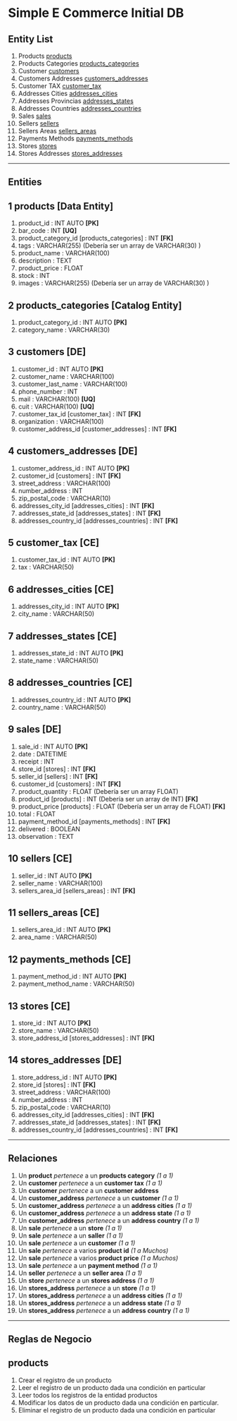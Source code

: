 # Simple E Commerce Initial DB

## Entity List

1. Products [products](#1-products-data-entity)
1. Products Categories [products_categories](#2-products_categories-catalog-entity)
1. Customer [customers](#3-customers-de)
1. Customers Addresses [customers_addresses](#4-customers_addresses-de)
1. Customer TAX [customer_tax](#5-customer_tax-ce)
1. Addresses Cities [addresses_cities](#6-addresses_cities-ce)
1. Addresses Provincias [addresses_states](#7-addresses_states-ce)
1. Addresses Countries [addresses_countries](#8-addresses_countries-ce)
1. Sales [sales](#9-sales-de)
1. Sellers [sellers](#10-sellers-ce)
1. Sellers Areas [sellers_areas](#11-sellers_areas-ce)
1. Payments Methods [payments_methods](#12-payments_methods-ce)
1. Stores [stores](#13-stores-ce)
1. Stores Addresses [stores_addresses](#14-stores_addresses-de)

---

## Entities

## 1 products **[Data Entity]**

1. product_id : INT AUTO **[PK]**
1. bar_code : INT **[UQ]**
1. product_category_id [products_categories] : INT **[FK]**
1. tags : VARCHAR(255) (Debería ser un array de VARCHAR(30) )
1. product_name : VARCHAR(100)
1. description : TEXT
1. product_price : FLOAT
1. stock : INT
1. images : VARCHAR(255) (Debería ser un array de VARCHAR(30) )

## 2 products_categories **[Catalog Entity]**

1. product_category_id : INT AUTO **[PK]**
1. category_name : VARCHAR(30)

## 3 customers **[DE]**

1. customer_id : INT AUTO **[PK]**
1. customer_name : VARCHAR(100)
1. customer_last_name : VARCHAR(100)
1. phone_number : INT
1. mail : VARCHAR(100) **[UQ]**
1. cuit : VARCHAR(100) **[UQ]**
1. customer_tax_id [customer_tax] : INT **[FK]**
1. organization : VARCHAR(100)
1. customer_address_id [customer_addresses] : INT **[FK]**

## 4 customers_addresses **[DE]**

1. customer_address_id : INT AUTO **[PK]**
1. customer_id [customers] : INT **[FK]**
1. street_address : VARCHAR(100)
1. number_address : INT
1. zip_postal_code : VARCHAR(10)
1. addresses_city_id [addresses_cities] : INT **[FK]**
1. addresses_state_id [addresses_states] : INT **[FK]**
1. addresses_country_id [addresses_countries] : INT **[FK]**

## 5 customer_tax **[CE]**

1. customer_tax_id : INT AUTO **[PK]**
1. tax : VARCHAR(50)

## 6 addresses_cities **[CE]**

1. addresses_city_id : INT AUTO **[PK]**
1. city_name : VARCHAR(50)

## 7 addresses_states **[CE]**

1. addresses_state_id : INT AUTO **[PK]**
1. state_name : VARCHAR(50)

## 8 addresses_countries **[CE]**

1. addresses_country_id : INT AUTO **[PK]**
1. country_name : VARCHAR(50)

## 9 sales **[DE]**

1. sale_id : INT AUTO **[PK]**
1. date : DATETIME
1. receipt : INT
1. store_id [stores] : INT **[FK]**
1. seller_id [sellers] : INT **[FK]**
1. customer_id [customers] : INT **[FK]**
1. product_quantity : FLOAT (Debería ser un array FLOAT)
1. product_id [products] : INT (Debería ser un array de INT) **[FK]**
1. product_price [products] : FLOAT (Debería ser un array de FLOAT) **[FK]**
1. total : FLOAT
1. payment_method_id [payments_methods] : INT **[FK]**
1. delivered : BOOLEAN
1. observation : TEXT

## 10 sellers **[CE]**

1. seller_id : INT AUTO **[PK]**
1. seller_name : VARCHAR(100)
1. sellers_area_id [sellers_areas] : INT **[FK]**

## 11 sellers_areas **[CE]**

1. sellers_area_id : INT AUTO **[PK]**
1. area_name : VARCHAR(50)

## 12 payments_methods **[CE]**

1. payment_method_id : INT AUTO **[PK]**
1. payment_method_name : VARCHAR(50)

## 13 stores **[CE]**

1. store_id : INT AUTO **[PK]**
1. store_name : VARCHAR(50)
1. store_address_id [stores_addresses] : INT **[FK]**

## 14 stores_addresses **[DE]**

1. store_address_id : INT AUTO **[PK]**
1. store_id [stores] : INT **[FK]**
1. street_address : VARCHAR(100)
1. number_address : INT
1. zip_postal_code : VARCHAR(10)
1. addresses_city_id [addresses_cities] : INT **[FK]**
1. addresses_state_id [addresses_states] : INT **[FK]**
1. addresses_country_id [addresses_countries] : INT **[FK]**

---

## Relaciones

1. Un **product** _pertenece_ a un **products category** _(1 a 1)_
1. Un **customer** _pertenece_ a un **customer tax** _(1 a 1)_
1. Un **customer** _pertenece_ a un **customer address**
1. Un **customer_address** _pertenece_ a un **customer** _(1 a 1)_
1. Un **customer_address** _pertenece_ a un **address cities** _(1 a 1)_
1. Un **customer_address** _pertenece_ a un **address state** _(1 a 1)_
1. Un **customer_address** _pertenece_ a un **address country** _(1 a 1)_
1. Un **sale** _pertenece_ a un **store** _(1 a 1)_
1. Un **sale** _pertenece_ a un **saller** _(1 a 1)_
1. Un **sale** _pertenece_ a un **customer** _(1 a 1)_
1. Un **sale** _pertenece_ a varios **product id** _(1 a Muchos)_
1. Un **sale** _pertenece_ a varios **product price** _(1 a Muchos)_
1. Un **sale** _pertenece_ a un **payment method** _(1 a 1)_
1. Un **seller** _pertenece_ a un **seller area** _(1 a 1)_
1. Un **store** _pertenece_ a un **stores address** _(1 a 1)_
1. Un **stores_address** _pertenece_ a un **store** _(1 a 1)_
1. Un **stores_address** _pertenece_ a un **address cities** _(1 a 1)_
1. Un **stores_address** _pertenece_ a un **address state** _(1 a 1)_
1. Un **stores_address** _pertenece_ a un **address country** _(1 a 1)_

---

## Reglas de Negocio

## products

1. Crear el registro de un producto
1. Leer el registro de un producto dada una condición en particular
1. Leer todos los registros de la entidad productos
1. Modificar los datos de un producto dada una condición en particular.
1. Eliminar el registro de un producto dada una condición en particular
